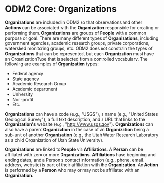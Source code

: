 ODM2 Core: Organizations
========================

**Organizations** are included in ODM2 so that observations and other **Actions** can be associated with the **Organization** responsible for creating or performing them. **Organizations** are groups of **People** with a common purpose or goal.  There are many different types of **Organizations**, including government agencies, academic research groups, private corporations, watershed monitoring groups, etc.  ODM2 does not constrain the types of **Organizations** that can be represented, but each **Organization** must have an OrganizationType that is selected from a controlled vocabulary. The following are examples of **Organization** types:

* Federal agency
* State agency
* Academic Research Group
* Academic department
* University
* Non-profit
* Etc.

**Organizations** can have a code (e.g., "USGS"), a name (e.g., "United States Geological Survey"), a full text description, and a URL that links to the **Organization's** website (e.g., "http://www.usgs.gov"). **Organizations** can also have a parent **Organization** in the case of an **Organization** being a sub-unit of another **Organization** (e.g., the Utah Water Research Laboratory as a child Organization of Utah State University). 

**Organizations** are linked to **People** via **Affiliations**.  A **Person** can be affiliated with zero or more **Organizations**.  **Affiliations** have beginning and ending dates, and a Person's contact information (e.g., phone, email, address, website) is part of their affiliation with the **Organization**. An **Action** is performed by a **Person** who may or may not be affiliated with an **Organization**.
